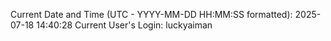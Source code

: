 Current Date and Time (UTC - YYYY-MM-DD HH:MM:SS formatted): 2025-07-18 14:40:28
Current User's Login: luckyaiman
